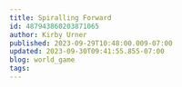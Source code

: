 ```yaml
---
title: Spiralling Forward
id: 487943860203871065
author: Kirby Urner
published: 2023-09-29T10:48:00.009-07:00
updated: 2023-09-30T09:41:55.855-07:00
blog: world_game
tags: 
---
```


